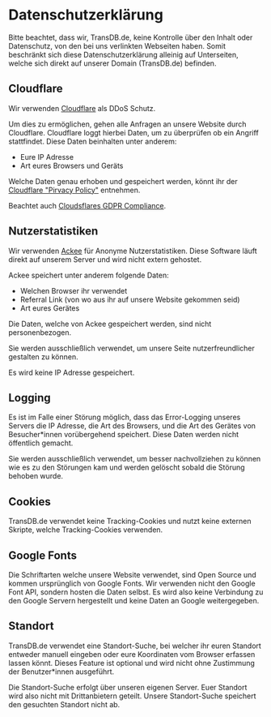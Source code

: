 # Datenschutzerklärung

Bitte beachtet, dass wir, TransDB.de, keine Kontrolle über den Inhalt oder Datenschutz, von den bei uns verlinkten Webseiten haben.
Somit beschränkt sich diese Datenschutzerklärung alleinig auf Unterseiten, welche sich direkt auf unserer Domain (TransDB.de) befinden.

## Cloudflare

Wir verwenden [Cloudflare](https://www.cloudflare.com/) als DDoS Schutz.

Um dies zu ermöglichen, gehen alle Anfragen an unsere Website durch Cloudflare.
Cloudflare loggt hierbei Daten, um zu überprüfen ob ein Angriff stattfindet.
Diese Daten beinhalten unter anderem:

* Eure IP Adresse
* Art eures Browsers und Geräts

Welche Daten genau erhoben und gespeichert werden, könnt ihr der [Cloudflare "Pirvacy Policy"](https://www.cloudflare.com/de-de/privacypolicy/) entnehmen.

Beachtet auch [Cloudsflares GDPR Compliance](https://www.cloudflare.com/de-de/gdpr/introduction/).

## Nutzerstatistiken

Wir verwenden [Ackee](https://ackee.electerious.com/) für Anonyme Nutzerstatistiken.
Diese Software läuft direkt auf unserem Server und wird nicht extern gehostet.

Ackee speichert unter anderem folgende Daten:

* Welchen Browser ihr verwendet
* Referral Link (von wo aus ihr auf unsere Website gekommen seid)
* Art eures Gerätes

Die Daten, welche von Ackee gespeichert werden, sind nicht personenbezogen.

Sie werden ausschließlich verwendet, um unsere Seite nutzerfreundlicher gestalten zu können.

Es wird keine IP Adresse gespeichert.

## Logging

Es ist im Falle einer Störung möglich, dass das Error-Logging unseres Servers die IP Adresse, die Art des Browsers, und die Art des Gerätes von Besucher*innen vorübergehend speichert.
Diese Daten werden nicht öffentlich gemacht.

Sie werden ausschließlich verwendet, um besser nachvollziehen zu können wie es zu den Störungen kam und werden gelöscht sobald die Störung behoben wurde.

## Cookies

TransDB.de verwendet keine Tracking-Cookies und nutzt keine externen Skripte, welche Tracking-Cookies verwenden.

## Google Fonts

Die Schriftarten welche unsere Website verwendet, sind Open Source und kommen ursprünglich von Google Fonts.
Wir verwenden nicht den Google Font API, sondern hosten die Daten selbst.
Es wird also keine Verbindung zu den Google Servern hergestellt und keine Daten an Google weitergegeben.

## Standort

TransDB.de verwendet eine Standort-Suche, bei welcher ihr euren Standort entweder manuell eingeben oder eure Koordinaten vom Browser erfassen lassen könnt.
Dieses Feature ist optional und wird nicht ohne Zustimmung der Benutzer*innen ausgeführt.

Die Standort-Suche erfolgt über unseren eigenen Server. Euer Standort wird also nicht mit Drittanbietern geteilt.
Unsere Standort-Suche speichert den gesuchten Standort nicht ab.
